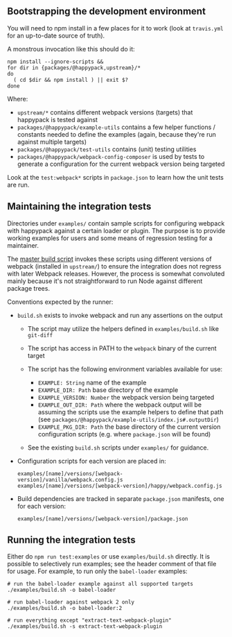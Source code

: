 ## Bootstrapping the development environment

You will need to npm install in a few places for it to work (look at 
`travis.yml` for an up-to-date source of truth).

A monstrous invocation like this should do it:

```shell
npm install --ignore-scripts &&
for dir in {packages/@happypack,upstream}/*
do
  ( cd $dir && npm install ) || exit $?
done
```

Where:

- `upstream/*` contains different webpack versions (targets) that happypack is 
  tested against
- `packages/@happypack/example-utils` contains a few helper functions / 
  constants needed to define the examples (again, because they're run against 
  multiple targets)
- `packages/@happypack/test-utils` contains (unit) testing utilities
- `packages/@happypack/webpack-config-composer` is used by tests to generate a 
  configuration for the current webpack version being targeted

Look at the `test:webpack*` scripts in `package.json` to learn how the unit 
tests are run.

## Maintaining the integration tests

Directories under `examples/` contain sample scripts for configuring webpack
with happypack against a certain loader or plugin. The purpose is to provide
working examples for users and some means of regression testing for a 
maintainer.

The [master build script][example-runner] invokes these scripts using different
versions of webpack (installed in `upstream/`) to ensure the integration does 
not regress with later Webpack releases. However, the process is somewhat 
convoluted mainly because it's not straightforward to run Node against 
different package trees.

Conventions expected by the runner:

- `build.sh` exists to invoke webpack and run any assertions on the output

  + The script may utilize the helpers defined in `examples/build.sh` like
    `git-diff`

  + The script has access in PATH to the `webpack` binary of the current target
  + The script has the following environment variables available for use:
  
    * `EXAMPLE: String` name of the example
    * `EXAMPLE_DIR: Path` base directory of the example
    * `EXAMPLE_VERSION: Number` the webpack version being targeted
    * `EXAMPLE_OUT_DIR: Path` where the webpack output will be assuming
      the scripts use the example helpers to define that path (see 
      `packages/@happypack/example-utils/index.js#.outputDir`)
    * `EXAMPLE_PKG_DIR: Path` the base directory of the current version
      configuration scripts (e.g. where `package.json` will be found)

  + See the existing `build.sh` scripts under `examples/` for guidance.

- Configuration scripts for each version are placed in:
      
      examples/[name]/versions/[webpack-version]/vanilla/webpack.config.js
      examples/[name]/versions/[webpack-version]/happy/webpack.config.js

- Build dependencies are tracked in separate `package.json` manifests, one for 
  each version:

      examples/[name]/versions/[webpack-version]/package.json

## Running the integration tests

Either do `npm run test:examples` or use `examples/build.sh` directly. It is
possible to selectively run examples; see the header comment of that file for
usage. For example, to run only the `babel-loader` examples:

```shell
# run the babel-loader example against all supported targets
./examples/build.sh -o babel-loader

# run babel-loader against webpack 2 only
./examples/build.sh -o babel-loader:2

# run everything except "extract-text-webpack-plugin"
./examples/build.sh -s extract-text-webpack-plugin 
```

[example-runner]: examples/build-all.sh
